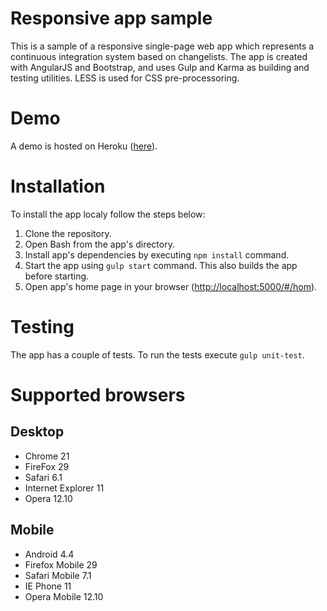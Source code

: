 # Responsive app sample
This is a sample of a responsive single-page web app which represents a continuous integration system based on changelists.
The app is created with AngularJS and Bootstrap, and uses Gulp and Karma as building and testing utilities.
LESS is used for CSS pre-processoring.

# Demo
A demo is hosted on Heroku ([here](https://frozen-ravine-6349.herokuapp.com/#/home)).

# Installation
To install the app localy follow the steps below:

1. Clone the repository.
2. Open Bash from the app's directory.
3. Install app's dependencies by executing `npm install` command.
4. Start the app using `gulp start` command. This also builds the app before starting.
5. Open app's home page in your browser ([http://localhost:5000/#/hom](http://localhost:5000/#/home)).

# Testing
The app has a couple of tests. To run the tests execute `gulp unit-test`.

# Supported browsers

## Desktop
* Chrome 21
* FireFox 29
* Safari 6.1
* Internet Explorer 11
* Opera 12.10

## Mobile
* Android 4.4
* Firefox Mobile 29
* Safari Mobile 7.1
* IE Phone 11
* Opera Mobile 12.10
